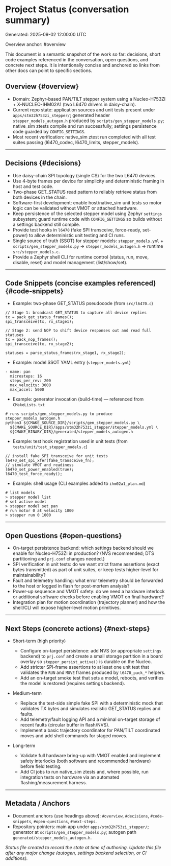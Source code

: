 # Project Status (conversation summary)

Generated: 2025-09-02 12:00:00 UTC

Overview anchor: #overview

This document is a semantic snapshot of the work so far: decisions, short code examples referenced in the conversation, open questions, and concrete next steps. It is intentionally concise and anchored so links from other docs can point to specific sections.

## Overview {#overview}

- Domain: Zephyr-based PAN/TILT stepper system using a Nucleo-H753ZI + X-NUCLEO-IHM02A1 (two L6470 drivers in daisy-chain).
- Current repo state: application sources and unit tests present under `apps/stm32h753zi_stepper/`; generated header `stepper_models_autogen.h` produced by `scripts/gen_stepper_models.py`; native_sim ztests compile and run successfully; settings persistence code guarded by `CONFIG_SETTINGS`.
- Most recent verification: native_sim ztest run completed with all test suites passing (l6470_codec, l6470_limits, stepper_models).

---

## Decisions {#decisions}

- Use daisy-chain SPI topology (single CS) for the two L6470 devices.
- Use 4-byte frames per device for simplicity and deterministic framing in host and test code.
- Two-phase GET_STATUS read pattern to reliably retrieve status from both devices in the chain.
- Software-first development: enable host/native_sim unit tests so motor logic can be validated without VMOT or attached hardware.
- Keep persistence of the selected stepper model using Zephyr `settings` subsystem; guard runtime code with `CONFIG_SETTINGS` so builds without a settings backend still compile.
- Provide test hooks in `l6470` (fake SPI transceive, force-ready, set-power) to allow deterministic unit testing and CI runs.
- Single source of truth (SSOT) for stepper models: `stepper_models.yml` + `scripts/gen_stepper_models.py` → `stepper_models_autogen.h` → runtime `src/stepper_models.c`.
- Provide a Zephyr shell CLI for runtime control (status, run, move, disable, reset) and model management (list/show/set).

---

## Code Snippets (concise examples referenced) {#code-snippets}

- Example: two-phase GET_STATUS pseudocode (from `src/l6470.c`)

```
// Stage 1: broadcast GET_STATUS to capture all device replies
tx = pack_get_status_frames();
spi_transceive(tx, rx_stage1);

// Stage 2: send NOP to shift device responses out and read full statuses
tx = pack_nop_frames();
spi_transceive(tx, rx_stage2);

statuses = parse_status_frames(rx_stage1, rx_stage2);
```

- Example: model SSOT YAML entry (`stepper_models.yml`)

```
- name: pan
  microsteps: 16
  steps_per_rev: 200
  max_velocity: 3000
  max_accel: 5000
```

- Example: generator invocation (build-time) — referenced from `CMakeLists.txt`

```
# runs scripts/gen_stepper_models.py to produce stepper_models_autogen.h
python3 ${CMAKE_SOURCE_DIR}/scripts/gen_stepper_models.py \
  ${CMAKE_SOURCE_DIR}/apps/stm32h753zi_stepper/stepper_models.yml \
  ${CMAKE_BINARY_DIR}/generated/stepper_models_autogen.h
```

- Example: test hook registration used in unit tests (from `tests/unit/test_stepper_models.c`)

```
// install fake SPI transceive for unit tests
l6470_set_spi_xfer(fake_transceive_fn);
// simulate VMOT and readiness
l6470_set_power_enabled(true);
l6470_test_force_ready();
```

- Example: shell usage (CLI examples added to `ihm02a1_plan.md`)

```
# list models
> stepper model list
# set active model
> stepper model set pan
# run motor 0 at velocity 1000
> stepper run 0 1000
```

---

## Open Questions {#open-questions}

- On-target persistence backend: which settings backend should we enable for Nucleo-H753ZI in production? (NVS recommended; DTS partitioning and `prj.conf` changes needed.)
- SPI verification in unit tests: do we want strict frame assertions (exact bytes transmitted) as part of unit suites, or keep tests higher-level for maintainability?
- Fault and telemetry handling: what error telemetry should be forwarded to the host or logged in flash for post-mortem analysis?
- Power-up sequence and VMOT safety: do we need a hardware interlock or additional software checks before enabling VMOT on final hardware?
- Integration plan for motion coordination (trajectory planner) and how the shell/CLI will expose higher-level motion primitives.

---

## Next Steps (concrete actions) {#next-steps}

- Short-term (high priority)
  - Configure on-target persistence: add NVS (or appropriate `settings` backend) to `prj.conf` and create a small storage partition in a board overlay so `stepper_persist_active()` is durable on the Nucleo.
  - Add stricter SPI-frame assertions to at least one unit test that validates the `RUN` and `MOVE` frames produced by `l6470_pack_*` helpers.
  - Add an on-target smoke test that sets a model, reboots, and verifies the model is restored (requires settings backend).

- Medium-term
  - Replace the test-side simple fake SPI with a deterministic mock that validates TX bytes and simulates realistic GET_STATUS replies and faults.
  - Add telemetry/fault logging API and a minimal on-target storage of recent faults (circular buffer in flash/NVS).
  - Implement a basic trajectory coordinator for PAN/TILT coordinated moves and add shell commands for staged moves.

- Long-term
  - Validate full hardware bring-up with VMOT enabled and implement safety interlocks (both software and recommended hardware) before field testing.
  - Add CI jobs to run native_sim ztests and, where possible, run integration tests on hardware via an automated flashing/measurement harness.

---

## Metadata / Anchors

- Document anchors (use headings above): `#overview`, `#decisions`, `#code-snippets`, `#open-questions`, `#next-steps`.
- Repository pointers: main app under `apps/stm32h753zi_stepper/`; generator at `scripts/gen_stepper_models.py`; autogen path `generated/stepper_models_autogen.h`.


*Status file created to record the state at time of authoring. Update this file after any major change (autogen, settings backend selection, or CI additions).* 
